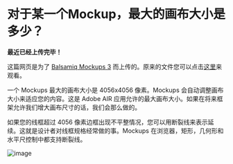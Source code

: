 # 对于某一个Mockup，最大的画布大小是多少？


**最近已经上传完毕！** 
   
这篇网页是为了 [Balsamiq Mockups 3](https://balsamiq.com/products/mockups/) 而上传的。原来的文件您可以点击[这里](http://media.balsamiq.com/files/Balsamiq_Mockups_v1-v2_Docs.pdf)来观看。  

一个 Mockups 最大的画布大小是 4056x4056 像素。Mockups 会自动调整画布大小来适应您的内容。这是  Adobe AIR 应用允许的最大画布大小。如果在将来框架允许我们增大画布尺寸的话，我们会那么做的。

如果您的线框超过 4056 像素边框出现不平整情况，您可以用断裂线来表示延续。这就是设计者对线框规格经常做的事。Mockups 在浏览器，矩形，几何形和水平尺控制中都支持断裂线。

![image](http://media.balsamiq.com/img/support/docs/m4d/b3/breaklines.png)
